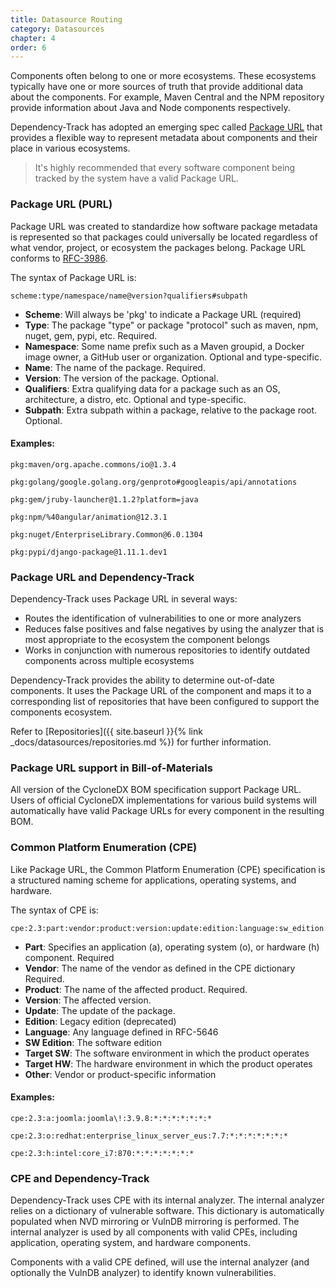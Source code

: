 ```yaml
---
title: Datasource Routing
category: Datasources
chapter: 4
order: 6
---
```


Components often belong to one or more ecosystems. These ecosystems typically have one or more sources of 
truth that provide additional data about the components. For example, Maven Central and the NPM repository provide 
information about Java and Node components respectively. 

Dependency-Track has adopted an emerging spec called [Package URL](https://github.com/package-url/purl-spec) that
provides a flexible way to represent metadata about components and their place in various ecosystems.

> It's highly recommended that every software component being tracked by the system have a valid Package URL. 

### Package URL (PURL)

Package URL was created to standardize how software package metadata is represented so that packages could universally
be located regardless of what vendor, project, or ecosystem the packages belong. Package URL conforms to [RFC-3986](https://tools.ietf.org/html/rfc3986).

The syntax of Package URL is:
```
scheme:type/namespace/name@version?qualifiers#subpath
```

* **Scheme**: Will always be 'pkg' to indicate a Package URL (required)
* **Type**: The package "type" or package "protocol" such as maven, npm, nuget, gem, pypi, etc. Required.
* **Namespace**: Some name prefix such as a Maven groupid, a Docker image owner, a GitHub user or organization. Optional and type-specific.
* **Name**: The name of the package. Required.
* **Version**: The version of the package. Optional.
* **Qualifiers**: Extra qualifying data for a package such as an OS, architecture, a distro, etc. Optional and type-specific.
* **Subpath**: Extra subpath within a package, relative to the package root. Optional.

#### Examples:

```
pkg:maven/org.apache.commons/io@1.3.4

pkg:golang/google.golang.org/genproto#googleapis/api/annotations

pkg:gem/jruby-launcher@1.1.2?platform=java

pkg:npm/%40angular/animation@12.3.1

pkg:nuget/EnterpriseLibrary.Common@6.0.1304

pkg:pypi/django-package@1.11.1.dev1
```

### Package URL and Dependency-Track

Dependency-Track uses Package URL in several ways:

* Routes the identification of vulnerabilities to one or more analyzers
* Reduces false positives and false negatives by using the analyzer that is most appropriate to the ecosystem the component belongs
* Works in conjunction with numerous repositories to identify outdated components across multiple ecosystems

Dependency-Track provides the ability to determine out-of-date components. It uses the Package URL
of the component and maps it to a corresponding list of repositories that have been configured to support the components 
ecosystem.

Refer to [Repositories]({{ site.baseurl }}{% link _docs/datasources/repositories.md %}) for further information.

### Package URL support in Bill-of-Materials

All version of the CycloneDX BOM specification support Package URL. Users of official CycloneDX 
implementations for various build systems will automatically have valid Package URLs for every component in the 
resulting BOM.

### Common Platform Enumeration (CPE)
Like Package URL, the Common Platform Enumeration (CPE) specification is a structured naming scheme for applications, 
operating systems, and hardware.

The syntax of CPE is:
```
cpe:2.3:part:vendor:product:version:update:edition:language:sw_edition:target_sw:target_hw:other
```

* **Part**: Specifies an application (a), operating system (o), or hardware (h) component. Required
* **Vendor**: The name of the vendor as defined in the CPE dictionary Required.
* **Product**: The name of the affected product. Required.
* **Version**: The affected version. 
* **Update**: The update of the package.
* **Edition**: Legacy edition (deprecated)
* **Language**: Any language defined in RFC-5646
* **SW Edition**: The software edition
* **Target SW**: The software environment in which the product operates
* **Target HW**: The hardware environment in which the product operates
* **Other**: Vendor or product-specific information

#### Examples:

```
cpe:2.3:a:joomla:joomla\!:3.9.8:*:*:*:*:*:*:*

cpe:2.3:o:redhat:enterprise_linux_server_eus:7.7:*:*:*:*:*:*:*

cpe:2.3:h:intel:core_i7:870:*:*:*:*:*:*:*
```


### CPE and Dependency-Track

Dependency-Track uses CPE with its internal analyzer. 
The internal analyzer relies on a dictionary of vulnerable software. This dictionary is automatically populated when 
NVD mirroring or VulnDB mirroring is performed. The internal analyzer is used by all components with valid CPEs, 
including application, operating system, and hardware components.

Components with a valid CPE defined, will use the internal analyzer (and optionally the VulnDB analyzer) to identify
known vulnerabilities.
